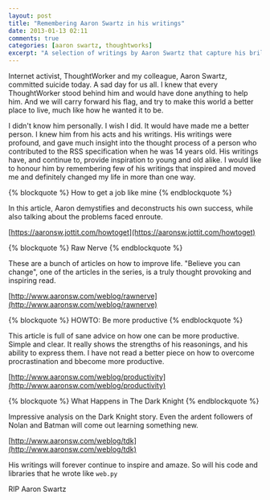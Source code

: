 ```yaml
---
layout: post
title: "Remembering Aaron Swartz in his writings"
date: 2013-01-13 02:11
comments: true
categories: [aaron swartz, thoughtworks]
excerpt: "A selection of writings by Aaron Swartz that capture his brilliance and passion for open information and civic participation"
---
```


Internet activist, ThoughtWorker and my colleague, Aaron Swartz, committed suicide today. A sad day for us all. I knew that every ThoughtWorker stood behind him and would have done anything to help him. And we will carry forward his flag, and try to make this world a better place to live, much like how he wanted it to be.

I didn't know him personally. I wish I did. It would have made me a better person. I knew him from his acts and his writings. His writings were profound, and gave much insight into the thought process of a person who contributed to the RSS specification when he was 14 years old. His writings have, and continue to, provide inspiration to young and old alike. I would like to honour him by remembering few of his writings that inspired and moved me and definitely changed my life in more than one way.

{% blockquote %}
How to get a job like mine
{% endblockquote %}

In this article, Aaron demystifies and deconstructs his own success, while also talking about the problems faced enroute.

[https://aaronsw.jottit.com/howtoget](https://aaronsw.jottit.com/howtoget)

{% blockquote %}
Raw Nerve
{% endblockquote %}

These are a bunch of articles on how to improve life. "Believe you can change", one of the articles in the series, is a truly thought provoking and inspiring read.

[http://www.aaronsw.com/weblog/rawnerve](http://www.aaronsw.com/weblog/rawnerve)


{% blockquote %}
HOWTO: Be more productive
{% endblockquote %}

This article is full of sane advice on how one can be more productive. Simple and clear. It really shows the strengths of his reasonings, and his ability to express them. I have not read a better piece on how to overcome procrastination and bbecome more productive.

[http://www.aaronsw.com/weblog/productivity](http://www.aaronsw.com/weblog/productivity)


{% blockquote %}
What Happens in The Dark Knight
{% endblockquote %}

Impressive analysis on the Dark Knight story. Even the ardent followers of Nolan and Batman will come out learning something new.

[http://www.aaronsw.com/weblog/tdk](http://www.aaronsw.com/weblog/tdk)

His writings will forever continue to inspire and amaze. So will his code and libraries that he wrote like `web.py`

RIP Aaron Swartz